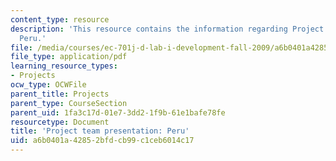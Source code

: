 ```yaml
---
content_type: resource
description: 'This resource contains the information regarding Project team presentation:
  Peru.'
file: /media/courses/ec-701j-d-lab-i-development-fall-2009/a6b0401a42852bfdcb99c1ceb6014c17_MITEC_701JF09_proj_peru.pdf
file_type: application/pdf
learning_resource_types:
- Projects
ocw_type: OCWFile
parent_title: Projects
parent_type: CourseSection
parent_uid: 1fa3c17d-01e7-3dd2-1f9b-61e1bafe78fe
resourcetype: Document
title: 'Project team presentation: Peru'
uid: a6b0401a-4285-2bfd-cb99-c1ceb6014c17
---
```

